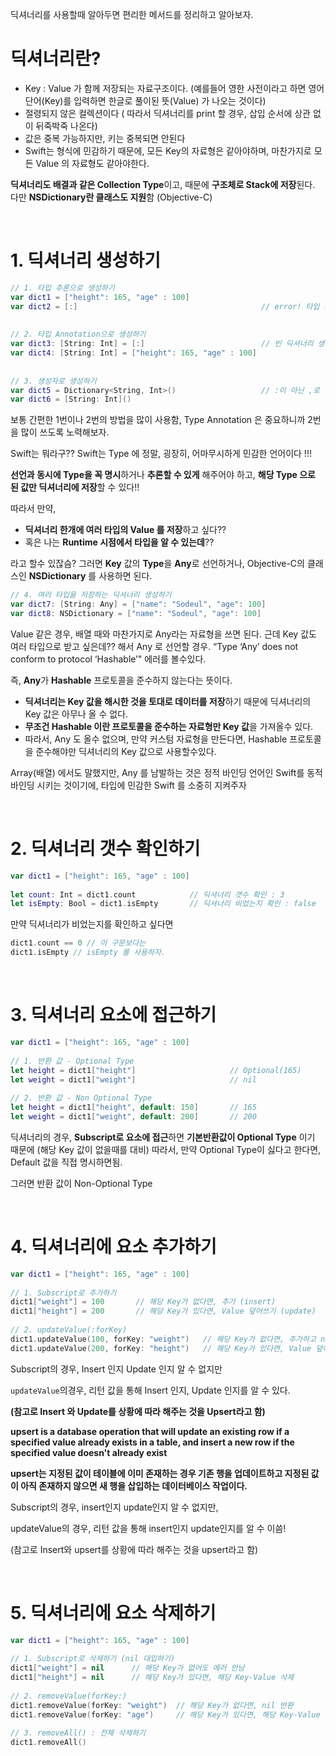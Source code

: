 딕셔너리를 사용할때 알아두면 편리한 메서드를 정리하고 알아보자.



# 딕셔너리란?

- Key : Value 가 함께 저장되는 자료구조이다. (예를들어 영한 사전이라고 하면 영어 단어(Key)를 입력하면 한글로 풀이된 뜻(Value) 가 나오는 것이다)
- 절령되지 않은 컬렉션이다 ( 따라서 딕셔너리를 print 할 경우, 삽입 순서에 상관 없이 뒤죽박죽 나온다)
- 값은 중복 가능하지만, 키는 중복되면 안된다
- Swift는 형식에 민감하기 때문에, 모든 Key의 자료형은 같아야하며, 마찬가지로 모든 Value 의 자료형도 같아야한다.

**딕셔너리도 배결과 같은 Collection Type**이고, 때문에 **구조체로 Stack에 저장**된다.  다만 **NSDictionary란 클래스도 지원**함 (Objective-C)

</br>

# 1. 딕셔너리 생성하기

```swift
// 1. 타입 추론으로 생성하기
var dict1 = ["height": 165, "age" : 100]
var dict2 = [:]                                         // error! 타입 추론으론 빈 딕셔너리 생성 불가
 
 
// 2. 타입 Annotation으로 생성하기
var dict3: [String: Int] = [:]                          // 빈 딕셔너리 생성
var dict4: [String: Int] = ["height": 165, "age" : 100]
 
 
// 3. 생성자로 생성하기
var dict5 = Dictionary<String, Int>()                   // :이 아닌 ,로 명시
var dict6 = [String: Int]()
```

보통 간편한 1번이나 2번의 방법을 많이 사용함, Type Annotation 은 중요하니까 2번을 많이 쓰도록 노력해보자.

Swift는 뭐라구?? Swift는 Type 에 정말, 굉장히, 어마무시하게 민감한 언어이다 !!!

**선언과 동시에 Type을 꼭 명시**하거나 **추론할 수 있게** 해주어야 하고, **해당 Type 으로 된 값만 딕셔너리에 저장**할 수 있다!!

따라서 만약, 

- **딕셔너리 한개에 여러 타입의 Value 를 저장**하고 싶다??
- 혹은 나는 **Runtime 시점에서 타입을 알 수 있는데**??

라고 할수 있잖슴?  그러면 **Key** 값의 **Type**을 **Any**로 선언하거나, Objective-C의 클래스인 **NSDictionary** 를 사용하면 된다.


```swift
// 4. 여러 타입을 저장하는 딕셔너리 생성하기
var dict7: [String: Any] = ["name": "Sodeul", "age": 100]
var dict8: NSDictionary = ["name": "Sodeul", "age": 100]
```

Value 같은 경우, 배열 때와 마찬가지로 Any라는 자료형을 쓰면 된다.  근데 Key 값도 여러 타입으로 받고 싶은데?? 해서 Any 로 선언할 경우. “Type ‘Any’ does not conform to protocol ‘Hashable’" 에러를 볼수있다.

즉, **Any**가 **Hashable** 프로토콜을 준수하지 않는다는 뜻이다.

- **딕셔너리는 Key 값을 해시한 것을 토대로 데이터를 저장**하기 때문에 딕셔너리의 Key 값은 아무나 올 수 없다.
- **무조건 Hashable 이란 프로토콜을 준수하는 자료형만 Key 값**을 가져올수 있다.
- 따라서, Any 도 올수 없으며, 만약 커스텀 자료형을 만든다면, Hashable 프로토콜을 준수해야만 딕셔너리의 Key 값으로 사용할수있다.

Array(배열) 에서도 말했지만, Any 를 남발하는 것은 정적 바인딩 언어인 Swift를 동적 바인딩 시키는 것이기에, 타입에 민감한 Swift 를 소중히 지켜주자

</br>

# 2. 딕셔너리 갯수 확인하기

```swift
var dict1 = ["height": 165, "age" : 100]
 
let count: Int = dict1.count            // 딕셔너리 갯수 확인 : 3
let isEmpty: Bool = dict1.isEmpty       // 딕셔너리 비었는지 확인 : false
```

만약 딕셔너리가 비었는지를 확인하고 싶다면

```swift
dict1.count == 0 // 이 구문보다는 
dict1.isEmpty // isEmpty 를 사용하자.
```

</br>

# 3. 딕셔너리 요소에 접근하기

```swift
var dict1 = ["height": 165, "age" : 100]
 
// 1. 반환 값 - Optional Type
let height = dict1["height"]                     // Optional(165)
let weight = dict1["weight"]                     // nil
 
// 2. 반환 값 - Non Optional Type
let height = dict1["height", default: 150]       // 165
let weight = dict1["weight", default: 200]       // 200
```

딕셔너리의 경우, **Subscript로 요소에 접근**하면 **기본반환값이 Optional Type** 이기 때문에 (해당 Key 값이 없을때를 대비)  따라서, 만약 Optional Type이 싫다고 한다면, Default 값을 직접 명시하면됨.

그러면 반환 값이 Non-Optional Type

</br>

# 4. 딕셔너리에 요소 추가하기

```swift
var dict1 = ["height": 165, "age" : 100]
 
// 1. Subscript로 추가하기
dict1["weight"] = 100       // 해당 Key가 없다면, 추가 (insert)
dict1["height"] = 200       // 해당 Key가 있다면, Value 덮어쓰기 (update)
 
// 2. updateValue(:forKey)
dict1.updateValue(100, forKey: "weight")   // 해당 Key가 없다면, 추가하고 nil 리턴 (insert)
dict1.updateValue(200, forKey: "height")   // 해당 Key가 있다면, Value 덮어쓰고 덮어쓰기 전 값 리턴 (update)
```

Subscript의 경우, Insert 인지 Update  인지 알 수 없지만

`updateValue`의경우, 리턴 값을 통해 Insert 인지, Update 인지를 알 수 있다. 

**(참고로 Insert 와 Update를 상황에 따라 해주는 것을 Upsert라고 함)**

**upsert is a database operation that will update an existing row if a specified value already exists in a table, and insert a new row if the specified value doesn't already exist**

**upsert는 지정된 값이 테이블에 이미 존재하는 경우 기존 행을 업데이트하고 지정된 값이 아직 존재하지 않으면 새 행을 삽입하는 데이터베이스 작업이다.**

Subscript의 경우, insert인지 update인지 알 수 없지만,

updateValue의 경우, 리턴 값을 통해 insert인지 update인지를 알 수 이씀!

(참고로 Insert와 upsert를 상황에 따라 해주는 것을 upsert라고 함)

</br>

# 5. 딕셔너리에 요소 삭제하기

```swift
var dict1 = ["height": 165, "age" : 100]
 
// 1. Subscript로 삭제하기 (nil 대입하기)
dict1["weight"] = nil      // 해당 Key가 없어도 에러 안남
dict1["height"] = nil      // 해당 Key가 있다면, 해당 Key-Value 삭제
 
// 2. removeValue(forKey:)
dict1.removeValue(forKey: "weight")  // 해당 Key가 없다면, nil 반환
dict1.removeValue(forKey: "age")     // 해당 Key가 있다면, 해당 Key-Value 삭제 후 삭제된 Value 반환 : Optional(100)
 
// 3. removeAll() : 전체 삭제하기
dict1.removeAll()
```














